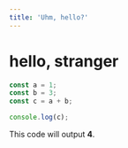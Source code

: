 ```yaml
---
title: 'Uhm, hello?'
---
```


# hello, stranger

  ```javascript
  const a = 1;
  const b = 3;
  const c = a + b;

  console.log(c);
  ```

This code will output **4**.
